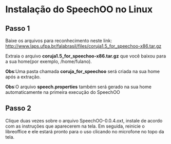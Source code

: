 # Instalação do SpeechOO no Linux #

## Passo 1 ##

Baixe os arquivos para reconhecimento neste link: http://www.laps.ufpa.br/falabrasil/files/coruja1.5_for_speechoo-x86.tar.gz

<a href='Hidden comment: 
Crie a pasta "opt" na raiz(mesmo diretório onde estão pastas como "usr", "cdrom", "home", etc) do sistema. Em seguida, dentro da pasta "opt", crie a pasta "coruja".
'></a>

Extraia o arquivo **coruja1.5\_for\_speechoo-x86.tar.gz** que você baixou para a sua home(por exemplo, /home/fulano).

**Obs**:Uma pasta chamada **coruja\_for\_speechoo** será criada na sua home após a extração.

**Obs**:O arquivo **speech.properties** também será gerado na sua home automaticamente na primeira execução do SpeechOO

## Passo 2 ##

Clique duas vezes sobre o arquivo SpeechOO-0.0.4.oxt, instale de acordo com as instruções que aparecerem na tela. Em seguida, reinicie o libreoffice e ele estará pronto para o uso clicando no microfone no topo da tela.